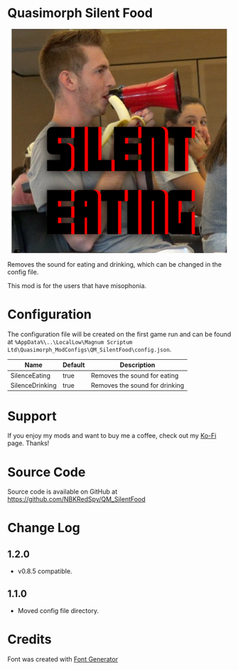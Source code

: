 # Quasimorph Silent Food

![thumbnail icon](media/thumbnail.png)

Removes the sound for eating and drinking, which can be changed in the config file.

This mod is for the users that have misophonia.

# Configuration

The configuration file will be created on the first game run and can be found at `%AppData%\..\LocalLow\Magnum Scriptum Ltd\Quasimorph_ModConfigs\QM_SilentFood\config.json`.

|Name|Default|Description|
|--|--|--|
|SilenceEating|true|Removes the sound for eating|
|SilenceDrinking|true|Removes the sound for drinking|

# Support
If you enjoy my mods and want to buy me a coffee, check out my [Ko-Fi](https://ko-fi.com/nbkredspy71915) page.
Thanks!

# Source Code
Source code is available on GitHub at https://github.com/NBKRedSpy/QM_SilentFood

# Change Log
## 1.2.0
* v0.8.5 compatible.

## 1.1.0
* Moved config file directory.

# Credits
Font was created with [Font Generator](https://www.textstudio.com)